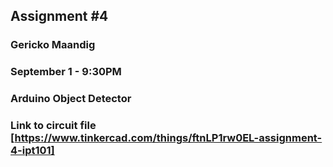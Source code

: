## Assignment #4 
### Gericko Maandig
### September 1 - 9:30PM
### Arduino Object Detector
### Link to circuit file [https://www.tinkercad.com/things/ftnLP1rw0EL-assignment-4-ipt101]